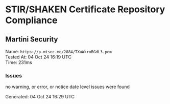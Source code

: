 # STIR/SHAKEN Certificate Repository Compliance

## Martini Security

Name: `https://p.mtsec.me/2884/TXuWkroBGdL3.pem`\
Tested At: 04 Oct 24 16:19 UTC\
Time: 231ms

### Issues

no warning, or error, or notice date level issues were found

Generated: 04 Oct 24 16:29 UTC